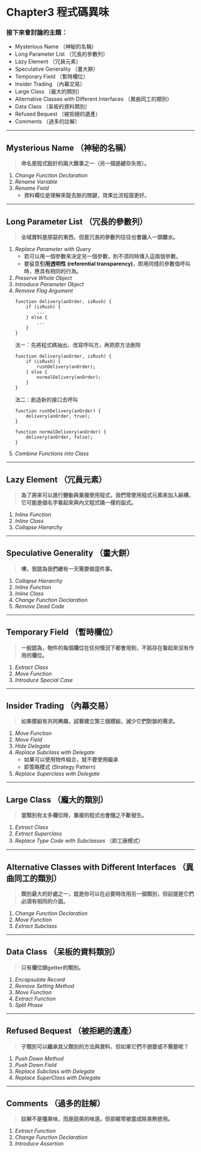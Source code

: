 # **Chapter3 程式碼異味**

### 接下來會討論的主題：

- Mysterious Name （神秘的名稱）
- Long Parameter List （冗長的參數列）
- Lazy Element （冗員元素）
- Speculative Generality （畫大餅）
- Temporary Field （暫時欄位）
- Insider Trading （內幕交易）
- Large Class （龐大的類別）
- Alternative Classes with Different Interfaces （異曲同工的類別）
- Data Class （呆板的資料類別）
- Refused Bequest （被拒絕的遺產）
- Comments （過多的註解）

----------------------------------------------

## **Mysterious Name （神秘的名稱）**

> **命名是程式設計的兩大難事之一（另一個是緩存失效）。**

  1. *Change Function Declaration*
  2. *Rename Variable*
  3. *Rename Field*
      - 資料欄位是理解來龍去脈的關鍵，效果比流程圖更好。

----------------------------------------------

## **Long Parameter List （冗長的參數列）**

> **全域資料是邪惡的東西，但是冗長的參數列往往也會讓人一頭霧水。**

  1. *Replace Parameter with Query*
     - 若可以用一個參數來決定另一個參數，則不須同時傳入這兩個參數。
     - 要留意**引用透明性 (referential transparency)**，即用同樣的參數值呼叫時，應具有相同的行為。
  2. *Preserve Whole Object*
  3. *Introduce Parameter Object*
  4. *Remove Flag Argument*
        ```
        function delivery(anOrder, isRush) {
            if (isRush) {
                ...
            } else {
                ...
            }
        }
        ```
        法ㄧ：先將程式碼抽出、改寫呼叫方，再把原方法刪除
        ```
        function delivery(anOrder, isRush) {
            if (isRush) {
                rushDelivery(anOrder);
            } else {
                normalDelivery(anOrder);
            }
        }
        ```
        法二：創造新的接口去呼叫
        ```
        function rushDelivery(anOrder) {
            delivery(anOrder, true);
        }

        function normalDelivery(anOrder) {
            delivery(anOrder, false);
        }
        ```
  5. *Combine Functions into Class*
----------------------------------------------

## **Lazy Element （冗員元素）**

> **為了將來可以進行變動與重複使用程式，我們常使用程式元素來加入結構，它可能是個名字看起來與內文程式碼一樣的函式。**

  1. *Inline Function*
  2. *Inline Class*
  3. *Collapse Hierarchy*

----------------------------------------------

## Speculative Generality （畫大餅）

> **噢，我認為我們總有一天需要做這件事。**

  1. *Collapse Hierarchy*
  2. *Inline Function*
  3. *Inline Class*
  4. *Change Function Declaration*
  5. *Remove Dead Code*

----------------------------------------------

## Temporary Field （暫時欄位）

> **一般認為，物件的每個欄位在任何情況下都會用到，不該存在看起來沒有作用的欄位。**

  1. *Extract Class*
  2. *Move Function*
  3. *Introduce Special Case*

----------------------------------------------

## Insider Trading （內幕交易）

> **如果模組有共同興趣，試著建立第三個模組，減少它們對談的需求。**

  1. *Move Function*
  2. *Move Field*
  3. *Hide Delegate*
  4. *Replace Subclass with Delegate*
        - 如果可以使用物件組合，就不要使用繼承
        - 即策略模式 (Strategy Pattern)
  5. *Replace Superclass with Delegate*

----------------------------------------------

## Large Class （龐大的類別）

> **當類別有太多欄位時，重複的程式也會隨之不斷發生。**

  1. *Extract Class*
  2. *Extract Superclass*
  3. *Replace Type Code with Subclasses* （即工廠模式）

----------------------------------------------

## Alternative Classes with Different Interfaces （異曲同工的類別）

> **類別最大的好處之一，就是你可以在必要時改用另一個類別，但前提是它們必須有相同的介面。**

  1. *Change Function Declaration*
  2. *Move Function*
  3. *Extract Subclass*

----------------------------------------------

## Data Class （呆板的資料類別）

> **只有欄位跟getter的類別。**

  1. *Encapsulate Record*
  2. *Remove Setting Method*
  3. *Move Function*
  4. *Extract Function*
  5. *Split Phase*

----------------------------------------------

## Refused Bequest （被拒絕的遺產）

> **子類別可以繼承其父類別的方法與資料，但如果它們不想要或不需要呢？**

  1. *Push Down Method*
  2. *Push Down Field*
  3. *Replace Subclass with Delegate*
  4. *Replace SuperClass with Delegate*

----------------------------------------------

## Comments （過多的註解）

> **註解不是種臭味，而是甜美的味道。但卻經常被當成除臭劑使用。**

  1. *Extract Function*
  2. *Change Function Declaration*
  3. *Introduce Assertion*